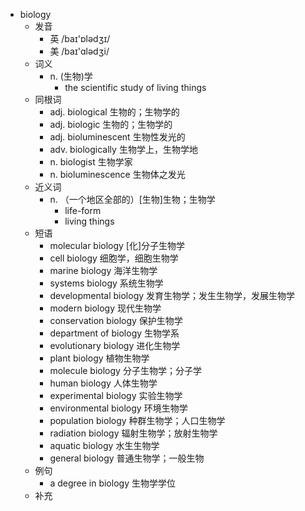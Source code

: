 - biology
  - 发音
    - 英 /baɪ'ɒlədʒɪ/
    - 美 /baɪ'ɑlədʒi/
  - 词义
    - n. (生物)学
      - the scientific study of living things
  - 同根词
    - adj. biological 生物的；生物学的
    - adj. biologic 生物的；生物学的
    - adj. bioluminescent 生物性发光的
    - adv. biologically 生物学上，生物学地
    - n. biologist 生物学家
    - n. bioluminescence 生物体之发光
  - 近义词
    - n. （一个地区全部的）[生物]生物；生物学
      - life-form
      - living things
  - 短语
    - molecular biology [化]分子生物学
    - cell biology 细胞学，细胞生物学
    - marine biology 海洋生物学
    - systems biology 系统生物学
    - developmental biology 发育生物学；发生生物学，发展生物学
    - modern biology 现代生物学
    - conservation biology 保护生物学
    - department of biology 生物学系
    - evolutionary biology 进化生物学
    - plant biology 植物生物学
    - molecule biology 分子生物学；分子学
    - human biology 人体生物学
    - experimental biology 实验生物学
    - environmental biology 环境生物学
    - population biology 种群生物学；人口生物学
    - radiation biology 辐射生物学；放射生物学
    - aquatic biology 水生生物学
    - general biology 普通生物学；一般生物
  - 例句
    - a degree in biology 生物学学位
  - 补充